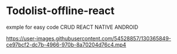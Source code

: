 # Todolist-offline-react

exmple for easy code CRUD REACT NATIVE ANDROID


https://user-images.githubusercontent.com/54528857/130365849-ce97bcf2-dc7b-4966-970b-8a70204d76c4.mp4




